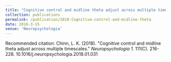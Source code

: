 ```yaml
---
title: "Cognitive control and midline theta adjust across multiple timescales"
collection: publications
permalink: /publication/2018-Cognitive-control-and-midline-theta
date: 2018-3-15
venue: 'Neuropsychologia'
---
```




Recommended citation: Chinn, L. K. (2018). "Cognitive control and midline theta adjust across multiple timescales." <i>Neuropsychologia 1</i>. 111(C). 216-228. 10.1016/j.neuropsychologia.2018.01.031
